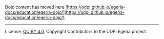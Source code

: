 <!-- SPDX-License-Identifier: CC-BY-4.0 -->
<!-- Copyright Contributors to the ODPi Egeria project 2020. -->

Dojo content has moved here [https://odpi.github.io/egeria-docs/education/egeria-dojo/](https://odpi.github.io/egeria-docs/education/egeria-dojo/)

----
License: [CC BY 4.0](https://creativecommons.org/licenses/by/4.0/),
Copyright Contributors to the ODPi Egeria project.
